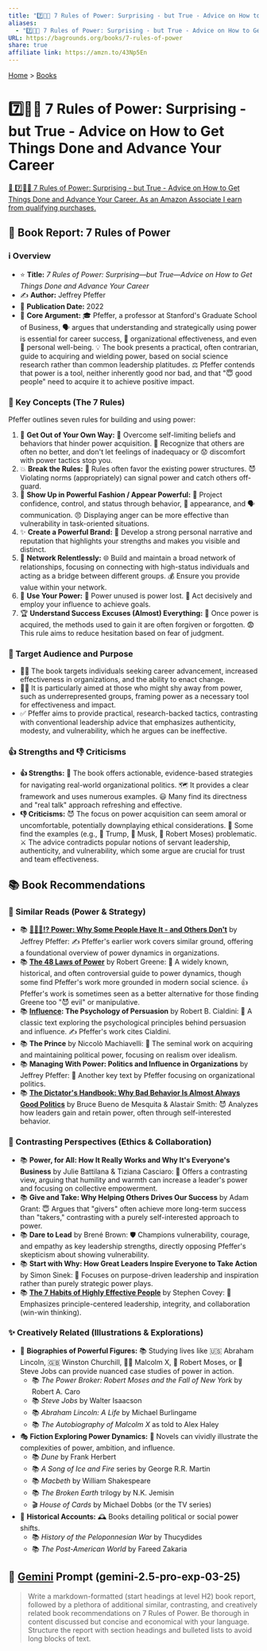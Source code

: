 ```yaml
---
title: "7️⃣📏👑 7 Rules of Power: Surprising - but True - Advice on How to Get Things Done and Advance Your Career"
aliases:
  - "7️⃣📏👑 7 Rules of Power: Surprising - but True - Advice on How to Get Things Done and Advance Your Career"
URL: https://bagrounds.org/books/7-rules-of-power
share: true
affiliate link: https://amzn.to/43Np5En
---
```

[Home](../index.md) > [Books](./index.md)  
# 7️⃣📏👑 7 Rules of Power: Surprising - but True - Advice on How to Get Things Done and Advance Your Career  
[🛒 7️⃣📏👑 7 Rules of Power: Surprising - but True - Advice on How to Get Things Done and Advance Your Career. As an Amazon Associate I earn from qualifying purchases.](https://amzn.to/43Np5En)  
  
## 📖 Book Report: 7 Rules of Power  
  
### ℹ️ Overview  
* ⭐ **Title:** *7 Rules of Power: Surprising—but True—Advice on How to Get Things Done and Advance Your Career*  
* ✍️ **Author:** Jeffrey Pfeffer  
* 📅 **Publication Date:** 2022  
* 🧠 **Core Argument:** 🎓 Pfeffer, a professor at Stanford's Graduate School of Business, 🗣️ argues that understanding and strategically using power is essential for career success, 🏢 organizational effectiveness, and even 🧘 personal well-being. 💡 The book presents a practical, often contrarian, guide to acquiring and wielding power, based on social science research rather than common leadership platitudes. ⚖️ Pfeffer contends that power is a tool, neither inherently good nor bad, and that "😇 good people" need to acquire it to achieve positive impact.  
  
### 🔑 Key Concepts (The 7 Rules)  
Pfeffer outlines seven rules for building and using power:  
1. 🚫 **Get Out of Your Own Way:** 🚧 Overcome self-limiting beliefs and behaviors that hinder power acquisition. 🤔 Recognize that others are often no better, and don't let feelings of inadequacy or 😟 discomfort with power tactics stop you.  
2. 💥 **Break the Rules:** 📜 Rules often favor the existing power structures. 😈 Violating norms (appropriately) can signal power and catch others off-guard.  
3. 💪 **Show Up in Powerful Fashion / Appear Powerful:** 🦸 Project confidence, control, and status through behavior, 👔 appearance, and 🗣️ communication. 😠 Displaying anger can be more effective than vulnerability in task-oriented situations.  
4. ✨ **Create a Powerful Brand:** 📣 Develop a strong personal narrative and reputation that highlights your strengths and makes you visible and distinct.  
5. 🤝 **Network Relentlessly:** 🌐 Build and maintain a broad network of relationships, focusing on connecting with high-status individuals and acting as a bridge between different groups. 💰 Ensure you provide value within your network.  
6. 🚀 **Use Your Power:** 💪 Power unused is power lost. 🎯 Act decisively and employ your influence to achieve goals.  
7. 🏆 **Understand Success Excuses (Almost) Everything:** 🥇 Once power is acquired, the methods used to gain it are often forgiven or forgotten. 😨 This rule aims to reduce hesitation based on fear of judgment.  
  
### 🎯 Target Audience and Purpose  
* 🧑‍💼 The book targets individuals seeking career advancement, increased effectiveness in organizations, and the ability to enact change.  
* 🙋‍♀️ It is particularly aimed at those who might shy away from power, such as underrepresented groups, framing power as a necessary tool for effectiveness and impact.  
* ✅ Pfeffer aims to provide practical, research-backed tactics, contrasting with conventional leadership advice that emphasizes authenticity, modesty, and vulnerability, which he argues can be ineffective.  
  
### 👍 Strengths and 👎 Criticisms  
* **👍 Strengths:** 🚀 The book offers actionable, evidence-based strategies for navigating real-world organizational politics. 🗺️ It provides a clear framework and uses numerous examples. 😃 Many find its directness and "real talk" approach refreshing and effective.  
* **👎 Criticisms:** 😈 The focus on power acquisition can seem amoral or uncomfortable, potentially downplaying ethical considerations. 🤔 Some find the examples (e.g., 🍊 Trump, 🚀 Musk, 🚧 Robert Moses) problematic. ⚔️ The advice contradicts popular notions of servant leadership, authenticity, and vulnerability, which some argue are crucial for trust and team effectiveness.  
  
## 📚 Book Recommendations  
  
### 💪 Similar Reads (Power & Strategy)  
* 📚 **[👑💪🏽⁉️ Power: Why Some People Have It - and Others Don't](./power-why-some-people-have-it-and-others-dont.md)** by Jeffrey Pfeffer: ✍️ Pfeffer's earlier work covers similar ground, offering a foundational overview of power dynamics in organizations.  
* 📚 **[The 48 Laws of Power](./the-48-laws-of-power.md)** by Robert Greene: 📜 A widely known, historical, and often controversial guide to power dynamics, though some find Pfeffer's work more grounded in modern social science. 👍 Pfeffer's work is sometimes seen as a better alternative for those finding Greene too "😈 evil" or manipulative.  
* 📚 **[Influence](./influence.md): The Psychology of Persuasion** by Robert B. Cialdini: 🧠 A classic text exploring the psychological principles behind persuasion and influence. ✍️ Pfeffer's work cites Cialdini.  
* 📚 **The Prince** by Niccolò Machiavelli: 👑 The seminal work on acquiring and maintaining political power, focusing on realism over idealism.  
* 📚 **Managing With Power: Politics and Influence in Organizations** by Jeffrey Pfeffer: 🏢 Another key text by Pfeffer focusing on organizational politics.  
* 📚 **[The Dictator's Handbook: Why Bad Behavior Is Almost Always Good Politics](./the-dictators-handbook.md)** by Bruce Bueno de Mesquita & Alastair Smith: 😈 Analyzes how leaders gain and retain power, often through self-interested behavior.  
  
### 🤝 Contrasting Perspectives (Ethics & Collaboration)  
* 📚 **Power, for All: How It Really Works and Why It's Everyone's Business** by Julie Battilana & Tiziana Casciaro: 🤝 Offers a contrasting view, arguing that humility and warmth can increase a leader's power and focusing on collective empowerment.  
* 📚 **Give and Take: Why Helping Others Drives Our Success** by Adam Grant: 😇 Argues that "givers" often achieve more long-term success than "takers," contrasting with a purely self-interested approach to power.  
* 📚 **Dare to Lead** by Brené Brown: 🛡️ Champions vulnerability, courage, and empathy as key leadership strengths, directly opposing Pfeffer's skepticism about showing vulnerability.  
* 📚 **Start with Why: How Great Leaders Inspire Everyone to Take Action** by Simon Sinek: 🎯 Focuses on purpose-driven leadership and inspiration rather than purely strategic power plays.  
* 📚 **[The 7 Habits of Highly Effective People](./the-7-habits-of-highly-effective-people.md)** by Stephen Covey: 🌟 Emphasizes principle-centered leadership, integrity, and collaboration (win-win thinking).  
  
### ✨ Creatively Related (Illustrations & Explorations)  
* 👤 **Biographies of Powerful Figures:** 📚 Studying lives like 🇺🇸 Abraham Lincoln, 🇬🇧 Winston Churchill, ✊🏿 Malcolm X, 🚧 Robert Moses, or 🍎 Steve Jobs can provide nuanced case studies of power in action.  
    * 📚 *The Power Broker: Robert Moses and the Fall of New York* by Robert A. Caro  
    * 📚 *Steve Jobs* by Walter Isaacson  
    * 📚 *Abraham Lincoln: A Life* by Michael Burlingame  
    * 📚 *The Autobiography of Malcolm X* as told to Alex Haley  
* 🎭 **Fiction Exploring Power Dynamics:** 📖 Novels can vividly illustrate the complexities of power, ambition, and influence.  
    * 📚 *Dune* by Frank Herbert  
    * 📚 *A Song of Ice and Fire* series by George R.R. Martin  
    * 📚 *Macbeth* by William Shakespeare  
    * 📚 *The Broken Earth* trilogy by N.K. Jemisin  
    * 🎬 *House of Cards* by Michael Dobbs (or the TV series)  
* 📜 **Historical Accounts:** 🕰️ Books detailing political or social power shifts.  
    * 📚 *History of the Peloponnesian War* by Thucydides  
    * 📚 *The Post-American World* by Fareed Zakaria  
  
## 💬 [Gemini](../software/gemini.md) Prompt (gemini-2.5-pro-exp-03-25)  
> Write a markdown-formatted (start headings at level H2) book report, followed by a plethora of additional similar, contrasting, and creatively related book recommendations on 7 Rules of Power. Be thorough in content discussed but concise and economical with your language. Structure the report with section headings and bulleted lists to avoid long blocks of text.